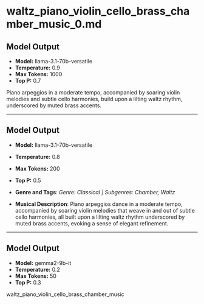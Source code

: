 # waltz_piano_violin_cello_brass_chamber_music_0.md

## Model Output
- **Model:** llama-3.1-70b-versatile
- **Temperature:** 0.9
- **Max Tokens:** 1000
- **Top P:** 0.7

Piano arpeggios in a moderate tempo, accompanied by soaring violin melodies and subtle cello harmonies, build upon a lilting waltz rhythm, underscored by muted brass accents.

---

## Model Output
- **Model:** llama-3.1-70b-versatile
- **Temperature:** 0.8
- **Max Tokens:** 200
- **Top P:** 0.5

- **Genre and Tags**: *Genre: Classical | Subgenres: Chamber, Waltz*
- **Musical Description**: Piano arpeggios dance in a moderate tempo, accompanied by soaring violin melodies that weave in and out of subtle cello harmonies, all built upon a lilting waltz rhythm underscored by muted brass accents, evoking a sense of elegant refinement.

---

## Model Output
- **Model:** gemma2-9b-it
- **Temperature:** 0.2
- **Max Tokens:** 50
- **Top P:** 0.3

waltz_piano_violin_cello_brass_chamber_music